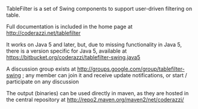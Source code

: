 TableFilter is a set of Swing components to support user-driven filtering on table.

Full documentation is included in the home page at http://coderazzi.net/tablefilter

It works on Java 5 and later, but, due to missing functionality in Java 5, there is a version specific for Java 5, available at https://bitbucket.org/coderazzi/tablefilter-swing.java5

A discussion group exists at http://groups.google.com/group/tablefilter-swing ; any member can join it and receive update notifications, or start / participate on any discussion

The output (binaries) can be used directly in maven, as they are hosted in the central repository at http://repo2.maven.org/maven2/net/coderazzi/